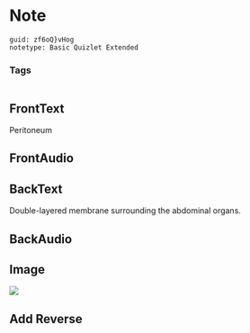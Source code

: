# Note
```
guid: zf6oQ}vHog
notetype: Basic Quizlet Extended
```

### Tags
```
```

## FrontText
Peritoneum

## FrontAudio


## BackText
Double-layered membrane surrounding the abdominal organs.

## BackAudio


## Image
<img src="paste-bc9a3614517d62933fa267a9dda4089f29c646d0.png">

## Add Reverse

